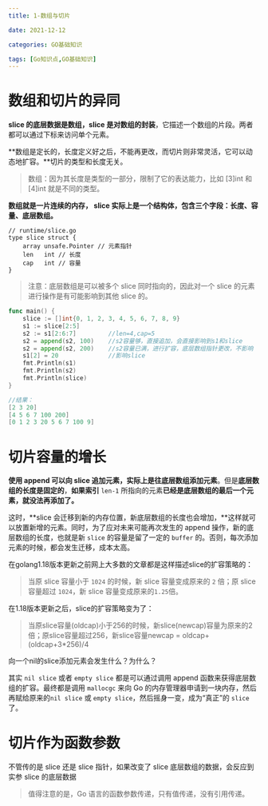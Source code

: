 ```yaml
---
title: 1-数组与切片

date: 2021-12-12	

categories: GO基础知识	

tags: [Go知识点,GO基础知识]
---	
```


# 数组和切片的异同

**slice 的底层数据是数组，slice 是对数组的封装**，它描述一个数组的片段。两者都可以通过下标来访问单个元素。

**数组是定长的，长度定义好之后，不能再更改，而切片则非常灵活，它可以动态地扩容。**切片的类型和长度无关。

> 数组：因为其长度是类型的一部分，限制了它的表达能力，比如 [3]int 和 [4]int 就是不同的类型。

**数组就是一片连续的内存， slice 实际上是一个结构体，包含三个字段：长度、容量、底层数组。**

```golang
// runtime/slice.go
type slice struct {
	array unsafe.Pointer // 元素指针
	len   int // 长度 
	cap   int // 容量
}
```

> 注意：底层数组是可以被多个 slice 同时指向的，因此对一个 slice 的元素进行操作是有可能影响到其他 slice 的。

```go
func main() {
	slice := []int{0, 1, 2, 3, 4, 5, 6, 7, 8, 9}
	s1 := slice[2:5]
	s2 := s1[2:6:7]  		//len=4,cap=5
	s2 = append(s2, 100)	//s2容量够，直接追加，会直接影响到s1和slice
	s2 = append(s2, 200)	//s2容量已满，进行扩容，底层数组指针更改，不影响
	s1[2] = 20				//影响slice
	fmt.Println(s1)
	fmt.Println(s2)
	fmt.Println(slice)
}

//结果：
[2 3 20]
[4 5 6 7 100 200]
[0 1 2 3 20 5 6 7 100 9]
```

# 切片容量的增长

**使用 append 可以向 slice 追加元素，实际上是往底层数组添加元素**。但是**底层数组的长度是固定的**，**如果索引** `len-1` 所指向的元素**已经是底层数组的最后一个元素，就没法再添加了。**

这时，**slice 会迁移到新的内存位置，新底层数组的长度也会增加，**这样就可以放置新增的元素。同时，为了应对未来可能再次发生的 append 操作，新的底层数组的长度，也就是新 `slice` 的容量是留了一定的 `buffer` 的。否则，每次添加元素的时候，都会发生迁移，成本太高。

在golang1.18版本更新之前网上大多数的文章都是这样描述slice的扩容策略的：

>当原 slice 容量小于 `1024` 的时候，新 slice 容量变成原来的 `2` 倍；原 slice 容量超过 `1024`，新 slice 容量变成原来的`1.25`倍。

在1.18版本更新之后，slice的扩容策略变为了：

> 当原slice容量(oldcap)小于256的时候，新slice(newcap)容量为原来的2倍；原slice容量超过256，新slice容量newcap = oldcap+(oldcap+3*256)/4

向一个nil的slice添加元素会发生什么？为什么？

其实 `nil slice` 或者 `empty slice` 都是可以通过调用 append 函数来获得底层数组的扩容。最终都是调用 `mallocgc` 来向 Go 的内存管理器申请到一块内存，然后再赋给原来的`nil slice` 或 `empty slice`，然后摇身一变，成为“真正”的 `slice` 了。

# 切片作为函数参数

不管传的是 slice 还是 slice 指针，如果改变了 slice 底层数组的数据，会反应到实参 slice 的底层数据

> 值得注意的是，Go 语言的函数参数传递，只有值传递，没有引用传递。